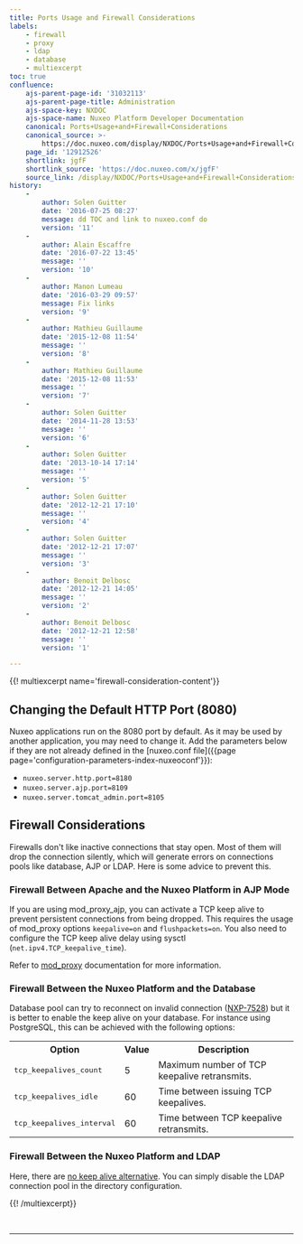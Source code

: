 ```yaml
---
title: Ports Usage and Firewall Considerations
labels:
    - firewall
    - proxy
    - ldap
    - database
    - multiexcerpt
toc: true
confluence:
    ajs-parent-page-id: '31032113'
    ajs-parent-page-title: Administration
    ajs-space-key: NXDOC
    ajs-space-name: Nuxeo Platform Developer Documentation
    canonical: Ports+Usage+and+Firewall+Considerations
    canonical_source: >-
        https://doc.nuxeo.com/display/NXDOC/Ports+Usage+and+Firewall+Considerations
    page_id: '12912526'
    shortlink: jgfF
    shortlink_source: 'https://doc.nuxeo.com/x/jgfF'
    source_link: /display/NXDOC/Ports+Usage+and+Firewall+Considerations
history:
    - 
        author: Solen Guitter
        date: '2016-07-25 08:27'
        message: dd TOC and link to nuxeo.conf do
        version: '11'
    - 
        author: Alain Escaffre
        date: '2016-07-22 13:45'
        message: ''
        version: '10'
    - 
        author: Manon Lumeau
        date: '2016-03-29 09:57'
        message: Fix links
        version: '9'
    - 
        author: Mathieu Guillaume
        date: '2015-12-08 11:54'
        message: ''
        version: '8'
    - 
        author: Mathieu Guillaume
        date: '2015-12-08 11:53'
        message: ''
        version: '7'
    - 
        author: Solen Guitter
        date: '2014-11-28 13:53'
        message: ''
        version: '6'
    - 
        author: Solen Guitter
        date: '2013-10-14 17:14'
        message: ''
        version: '5'
    - 
        author: Solen Guitter
        date: '2012-12-21 17:10'
        message: ''
        version: '4'
    - 
        author: Solen Guitter
        date: '2012-12-21 17:07'
        message: ''
        version: '3'
    - 
        author: Benoit Delbosc
        date: '2012-12-21 14:05'
        message: ''
        version: '2'
    - 
        author: Benoit Delbosc
        date: '2012-12-21 12:58'
        message: ''
        version: '1'

---
```

{{! multiexcerpt name='firewall-consideration-content'}}

## Changing the Default HTTP Port (8080)

Nuxeo applications run on the 8080 port by default. As it may be used by another application, you may need to change it. Add the parameters below if they are not already defined in the [nuxeo.conf file]({{page page='configuration-parameters-index-nuxeoconf'}}):

*   `nuxeo.server.http.port=8180`
*   `nuxeo.server.ajp.port=8109`
*   `nuxeo.server.tomcat_admin.port=8105`

## Firewall Considerations

Firewalls don't like inactive connections that stay open. Most of them will drop the connection silently, which will generate errors on connections pools like database, AJP or LDAP. Here is some advice to prevent this.

### Firewall Between Apache and the Nuxeo Platform in AJP Mode

If you are using mod_proxy_ajp, you can activate a TCP keep alive to prevent persistent connections from being dropped. This requires the usage of mod_proxy options `keepalive=on` and `flushpackets=on`. You also need to configure the TCP keep alive delay using sysctl (`net.ipv4.TCP_keepalive_time`).

Refer to [mod_proxy](http://httpd.apache.org/docs/2.2/mod/mod_proxy.html) documentation for more information.

### Firewall Between the Nuxeo Platform and the Database

Database pool can try to reconnect on invalid connection ([NXP-7528](https://jira.nuxeo.com/browse/NXP-7528)) but it is better to enable the keep alive on your database. For instance using PostgreSQL, this can be achieved with the following options:

<table><tbody><tr><th colspan="1">Option</th><th colspan="1">Value</th><th colspan="1">Description</th></tr><tr><td colspan="1">

<pre>tcp_keepalives_count</pre>

</td><td colspan="1">5</td><td colspan="1">Maximum number of TCP keepalive retransmits.</td></tr><tr><td colspan="1">

<pre>tcp_keepalives_idle</pre>

</td><td colspan="1">60</td><td colspan="1">Time between issuing TCP keepalives.</td></tr><tr><td colspan="1">

<pre>tcp_keepalives_interval</pre>

</td><td colspan="1">60</td><td colspan="1">Time between TCP keepalive retransmits.</td></tr></tbody></table>

### Firewall Between the Nuxeo Platform and LDAP

Here, there are [no keep alive alternative](http://docs.oracle.com/javase/jndi/tutorial/ldap/connect/config.html). You can simply disable the LDAP connection pool in the directory configuration.&nbsp;

{{! /multiexcerpt}}

&nbsp;

* * *